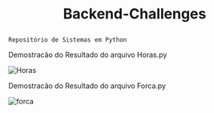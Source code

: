 # <p align=' center'>Backend-Challenges</p>
    Repositório de Sistemas em Python
    
   Demostracão do Resultado do arquivo Horas.py 
   
  ![Horas](https://user-images.githubusercontent.com/13538814/173231113-503b923c-2c52-46f0-ad56-111d31c527b0.png)

  
   Demostracão do Resultado do arquivo Forca.py 
  
  ![forca](https://user-images.githubusercontent.com/13538814/173231399-3ac9f297-9593-461c-a35e-99ede08ed83f.jpg)

